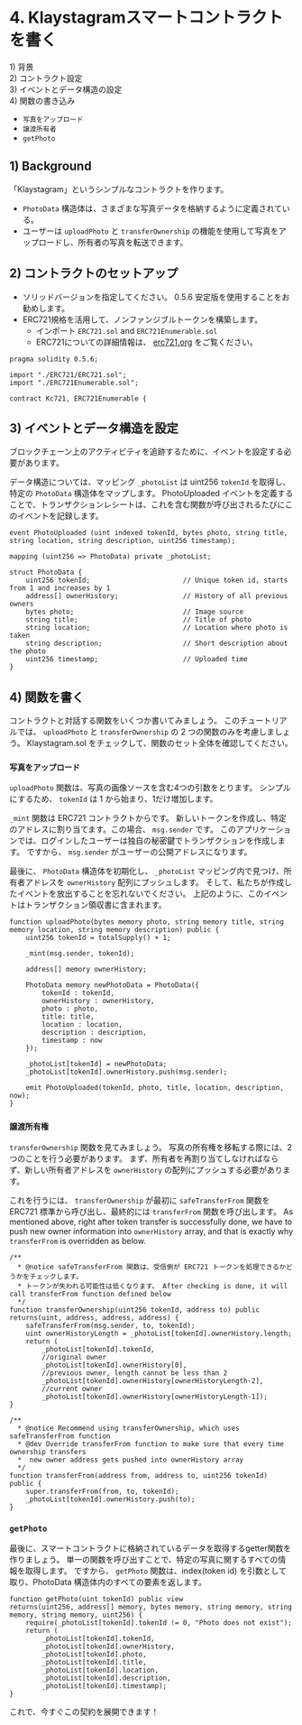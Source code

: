 # 4. Klaystagramスマートコントラクトを書く <a id="4-write-klaystagram-smart-contract"></a>

1\) 背景  
2\) コントラクト設定  
3\) イベントとデータ構造の設定  
4\) 関数の書き込み

* `写真をアップロード`
* `譲渡所有者`
* `getPhoto`

## 1\) Background <a id="1-background"></a>

「Klaystagram」というシンプルなコントラクトを作ります。

* `PhotoData` 構造体は、さまざまな写真データを格納するように定義されている。
* ユーザーは `uploadPhoto` と `transferOwnership` の機能を使用して写真をアップロードし、所有者の写真を転送できます。

## 2\) コントラクトのセットアップ <a id="2-contract-setup"></a>

* ソリッドバージョンを指定してください。 0.5.6 安定版を使用することをお勧めします。
* ERC721規格を活用して、ノンファンジブルトークンを構築します。
  * インポート `ERC721.sol` and `ERC721Enumerable.sol`
  * ERC721についての詳細情報は、 [erc721.org](http://erc721.org) をご覧ください。

```text
pragma solidity 0.5.6;

import "./ERC721/ERC721.sol";
import "./ERC721Enumerable.sol";

contract Kc721, ERC721Enumerable {
```

## 3\) イベントとデータ構造を設定 <a id="3-set-events-and-data-structure"></a>

ブロックチェーン上のアクティビティを追跡するために、イベントを設定する必要があります。

データ構造については、マッピング `_photoList` は uint256 `tokenId` を取得し、特定の `PhotoData` 構造体をマップします。 PhotoUploaded イベントを定義することで、トランザクションレシートは、これを含む関数が呼び出されるたびにこのイベントを記録します。

```text
event PhotoUploaded (uint indexed tokenId, bytes photo, string title, string location, string description, uint256 timestamp);

mapping (uint256 => PhotoData) private _photoList;

struct PhotoData {
    uint256 tokenId;                       // Unique token id, starts from 1 and increases by 1
    address[] ownerHistory;                // History of all previous owners
    bytes photo;                           // Image source
    string title;                          // Title of photo
    string location;                       // Location where photo is taken
    string description;                    // Short description about the photo
    uint256 timestamp;                     // Uploaded time
}
```

## 4\) 関数を書く <a id="4-write-functions"></a>

コントラクトと対話する関数をいくつか書いてみましょう。 このチュートリアルでは、 `uploadPhoto` と `transferOwnership` の 2 つの関数のみを考慮しましょう。 Klaystagram.sol をチェックして、関数のセット全体を確認してください。

### `写真をアップロード` <a id="uploadphoto"></a>

`uploadPhoto` 関数は、写真の画像ソースを含む4つの引数をとります。 シンプルにするため、 `tokenId` は 1 から始まり、1だけ増加します。

`_mint` 関数は ERC721 コントラクトからです。 新しいトークンを作成し、特定のアドレスに割り当てます。この場合、 `msg.sender` です。 このアプリケーションでは、ログインしたユーザーは独自の秘密鍵でトランザクションを作成します。 ですから、 `msg.sender` がユーザーの公開アドレスになります。

最後に、 `PhotoData` 構造体を初期化し、 `_photoList` マッピング内で見つけ、所有者アドレスを `ownerHistory` 配列にプッシュします。 そして、私たちが作成したイベントを放出することを忘れないでください。 上記のように、このイベントはトランザクション領収書に含まれます。

```text
function uploadPhoto(bytes memory photo, string memory title, string memory location, string memory description) public {
    uint256 tokenId = totalSupply() + 1;

    _mint(msg.sender, tokenId);

    address[] memory ownerHistory;

    PhotoData memory newPhotoData = PhotoData({
        tokenId : tokenId,
        ownerHistory : ownerHistory,
        photo : photo,
        title: title,
        location : location,
        description : description,
        timestamp : now
    });

    _photoList[tokenId] = newPhotoData;
    _photoList[tokenId].ownerHistory.push(msg.sender);

    emit PhotoUploaded(tokenId, photo, title, location, description, now);
}
```

### `譲渡所有権` <a id="transferownership"></a>

`transferOwnership` 関数を見てみましょう。 写真の所有権を移転する際には、2つのことを行う必要があります。 まず、所有者を再割り当てしなければならず、新しい所有者アドレスを `ownerHistory` の配列にプッシュする必要があります。

これを行うには、 `transferOwnership` が最初に `safeTransferFrom` 関数を ERC721 標準から呼び出し、最終的には `transferFrom` 関数を呼び出します。 As mentioned above, right after token transfer is successfully done, we have to push new owner information into `ownerHistory` array, and that is exactly why `transferFrom` is overridden as below.

```text
/**
  * @notice safeTransferFrom 関数は、受信側が ERC721 トークンを処理できるかどうかをチェックします。
  * トークンが失われる可能性は低くなります。 After checking is done, it will call transferFrom function defined below
  */
function transferOwnership(uint256 tokenId, address to) public returns(uint, address, address, address) {
    safeTransferFrom(msg.sender, to, tokenId);
    uint ownerHistoryLength = _photoList[tokenId].ownerHistory.length;
    return (
        _photoList[tokenId].tokenId,
        //original owner
        _photoList[tokenId].ownerHistory[0],
        //previous owner, length cannot be less than 2
        _photoList[tokenId].ownerHistory[ownerHistoryLength-2],
        //current owner
        _photoList[tokenId].ownerHistory[ownerHistoryLength-1]);
}

/**
  * @notice Recommend using transferOwnership, which uses safeTransferFrom function
  * @dev Override transferFrom function to make sure that every time ownership transfers
  *  new owner address gets pushed into ownerHistory array
  */
function transferFrom(address from, address to, uint256 tokenId) public {
    super.transferFrom(from, to, tokenId);
    _photoList[tokenId].ownerHistory.push(to);
}
```

### `getPhoto` <a id="getphoto"></a>

最後に、スマートコントラクトに格納されているデータを取得するgetter関数を作りましょう。 単一の関数を呼び出すことで、特定の写真に関するすべての情報を取得します。 ですから、 `getPhoto` 関数は、index\(token id\) を引数として取り、PhotoData 構造体内のすべての要素を返します。

```text
function getPhoto(uint tokenId) public view
returns(uint256, address[] memory, bytes memory, string memory, string memory, string memory, uint256) {
    require(_photoList[tokenId].tokenId != 0, "Photo does not exist");
    return (
        _photoList[tokenId].tokenId,
        _photoList[tokenId].ownerHistory,
        _photoList[tokenId].photo,
        _photoList[tokenId].title,
        _photoList[tokenId].location,
        _photoList[tokenId].description,
        _photoList[tokenId].timestamp);
}
```

これで、今すぐこの契約を展開できます！

